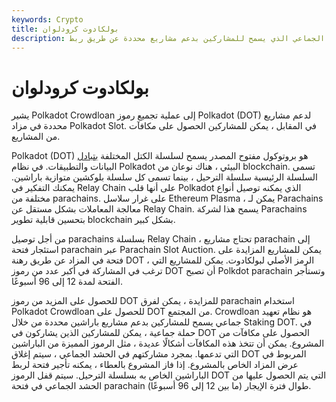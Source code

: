 ```yaml
---
keywords: Crypto
title: بولكادوت كرودلوان
description: بولكادوت كرودلوان. نظام التعهيد الجماعي الذي يسمح للمشاركين بدعم مشاريع محددة عن طريق ربط DOT.
---
```


# بولكادوت كرودلوان
يشير Polkadot Crowdloan إلى عملية تجميع رموز Polkadot (DOT) لدعم مشاريع محددة في مزاد Polkadot Slot. في المقابل ، يمكن للمشاركين الحصول على مكافآت من المشاريع.

Polkadot (DOT) هو بروتوكول مفتوح المصدر يسمح لسلسلة الكتل المختلفة [بتبادل](/blockchain) البيانات والتطبيقات. في نظام Polkadot البيئي ، هناك نوعان من blockchain. تسمى السلسلة الرئيسية سلسلة الترحيل ، بينما تسمى كل سلسلة بلوكشين متوازية باراشين. يمكنك التفكير في Relay Chain على أنها قلب Polkadot الذي يمكنه توصيل أنواع مختلفة من parachains. على غرار سلاسل Ethereum Plasma ، يمكن لـ Parachains معالجة المعاملات بشكل مستقل عن Relay Chain. يسمح هذا لشركة Parachains بتحسين قابلية تطوير blockchain بشكل كبير.

من أجل توصيل parachains بسلسلة Relay Chain ، تحتاج مشاريع parachain إلى استئجار فتحة parachain عبر Parachain Slot Auction. يمكن للمشاريع المزايدة على فتحة في المزاد عن طريق رهنة DOT ، الرمز الأصلي لبولكادوت. يمكن للمشاريع التي ترغب في المشاركة في أكبر عدد من رموز DOT أن تصبح Polkdot parachain وتستأجر الفتحة لمدة 12 إلى 96 أسبوعًا.

للحصول على المزيد من رموز DOT للمزايدة ، يمكن لفرق parachain استخدام Polkadot Crowdloan للحصول على DOT من المجتمع. Crowdloan هو نظام تعهيد جماعي يسمح للمشاركين بدعم مشاريع باراشين محددة من خلال Staking DOT. في حملة جماعية ، يمكن للمشاركين الذين يشاركون في DOT الحصول على مكافآت من المشروع. يمكن أن تتخذ هذه المكافآت أشكالًا عديدة ، مثل الرموز المميزة من الباراشين التي تدعمها. بمجرد مشاركتهم في الحشد الجماعي ، سيتم إغلاق DOT المربوط في عرض المزاد الخاص بالمشروع. إذا فاز المشروع بالعطاء ، يمكنه تأجير فتحة لربط الباراشين الخاص به بسلسلة الترحيل. سيتم قفل الرموز DOT التي يتم الحصول عليها من الحشد الجماعي في فتحة parachain طوال فترة الإيجار (ما بين 12 إلى 96 أسبوعًا).

